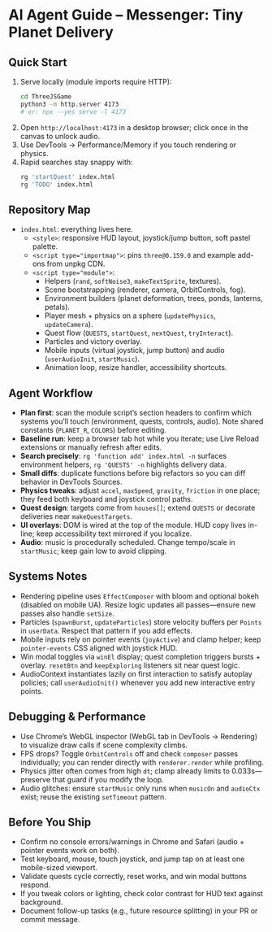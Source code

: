 # AI Agent Guide – Messenger: Tiny Planet Delivery

## Quick Start
1. Serve locally (module imports require HTTP):
   ```bash
   cd ThreeJSGame
   python3 -m http.server 4173
   # or: npx --yes serve -l 4173
   ```
2. Open `http://localhost:4173` in a desktop browser; click once in the canvas to unlock audio.
3. Use DevTools → Performance/Memory if you touch rendering or physics.
4. Rapid searches stay snappy with:
   ```bash
   rg 'startQuest' index.html
   rg 'TODO' index.html
   ```

## Repository Map
- `index.html`: everything lives here.
  - `<style>`: responsive HUD layout, joystick/jump button, soft pastel palette.
  - `<script type="importmap">`: pins `three@0.159.0` and example add-ons from unpkg CDN.
  - `<script type="module">`:
    - Helpers (`rand`, `softNoise3`, `makeTextSprite`, textures).
    - Scene bootstrapping (renderer, camera, OrbitControls, fog).
    - Environment builders (planet deformation, trees, ponds, lanterns, petals).
    - Player mesh + physics on a sphere (`updatePhysics`, `updateCamera`).
    - Quest flow (`QUESTS`, `startQuest`, `nextQuest`, `tryInteract`).
    - Particles and victory overlay.
    - Mobile inputs (virtual joystick, jump button) and audio (`userAudioInit`, `startMusic`).
    - Animation loop, resize handler, accessibility shortcuts.

## Agent Workflow
- **Plan first**: scan the module script’s section headers to confirm which systems you’ll touch (environment, quests, controls, audio). Note shared constants (`PLANET_R`, `COLORS`) before editing.
- **Baseline run**: keep a browser tab hot while you iterate; use Live Reload extensions or manually refresh after edits.
- **Search precisely**: `rg 'function add' index.html -n` surfaces environment helpers, `rg 'QUESTS' -n` highlights delivery data.
- **Small diffs**: duplicate functions before big refactors so you can diff behavior in DevTools Sources.
- **Physics tweaks**: adjust `accel`, `maxSpeed`, `gravity`, `friction` in one place; they feed both keyboard and joystick control paths.
- **Quest design**: targets come from `houses[]`; extend `QUESTS` or decorate deliveries near `makeQuestTargets`.
- **UI overlays**: DOM is wired at the top of the module. HUD copy lives in-line; keep accessibility text mirrored if you localize.
- **Audio**: music is procedurally scheduled. Change tempo/scale in `startMusic`; keep gain low to avoid clipping.

## Systems Notes
- Rendering pipeline uses `EffectComposer` with bloom and optional bokeh (disabled on mobile UA). Resize logic updates all passes—ensure new passes also handle `setSize`.
- Particles (`spawnBurst`, `updateParticles`) store velocity buffers per `Points` in `userData`. Respect that pattern if you add effects.
- Mobile inputs rely on pointer events (`joyActive`) and clamp helper; keep `pointer-events` CSS aligned with joystick HUD.
- Win modal toggles via `winEl` display; quest completion triggers bursts + overlay. `resetBtn` and `keepExploring` listeners sit near quest logic.
- AudioContext instantiates lazily on first interaction to satisfy autoplay policies; call `userAudioInit()` whenever you add new interactive entry points.

## Debugging & Performance
- Use Chrome’s WebGL inspector (WebGL tab in DevTools → Rendering) to visualize draw calls if scene complexity climbs.
- FPS drops? Toggle `OrbitControls` off and check `composer` passes individually; you can render directly with `renderer.render` while profiling.
- Physics jitter often comes from high `dt`; clamp already limits to 0.033s—preserve that guard if you modify the loop.
- Audio glitches: ensure `startMusic` only runs when `musicOn` and `audioCtx` exist; reuse the existing `setTimeout` pattern.

## Before You Ship
- Confirm no console errors/warnings in Chrome and Safari (audio + pointer events work on both).
- Test keyboard, mouse, touch joystick, and jump tap on at least one mobile-sized viewport.
- Validate quests cycle correctly, reset works, and win modal buttons respond.
- If you tweak colors or lighting, check color contrast for HUD text against background.
- Document follow-up tasks (e.g., future resource splitting) in your PR or commit message.

